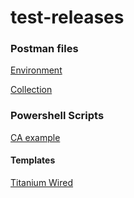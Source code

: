 # test-releases

### Postman files
[Environment](https://github.com/craigers521/test-releases/releases/latest/CATC_Template_Labs_postman_environment.json)  

[Collection](https://github.com/craigers521/test-releases/releases/latest/CATC_Template_Labs_WiredAutomationDesign_postman_collection.json)

### Powershell Scripts
[CA example](https://github.com/craigers521/test-releases/releases/latest/powershell-CA.ps1)

#### Templates
[Titanium Wired](https://github.com/craigers521/test-releases/releases/latest/Titanium_WiredAutoLab_Jinja2_project.json)